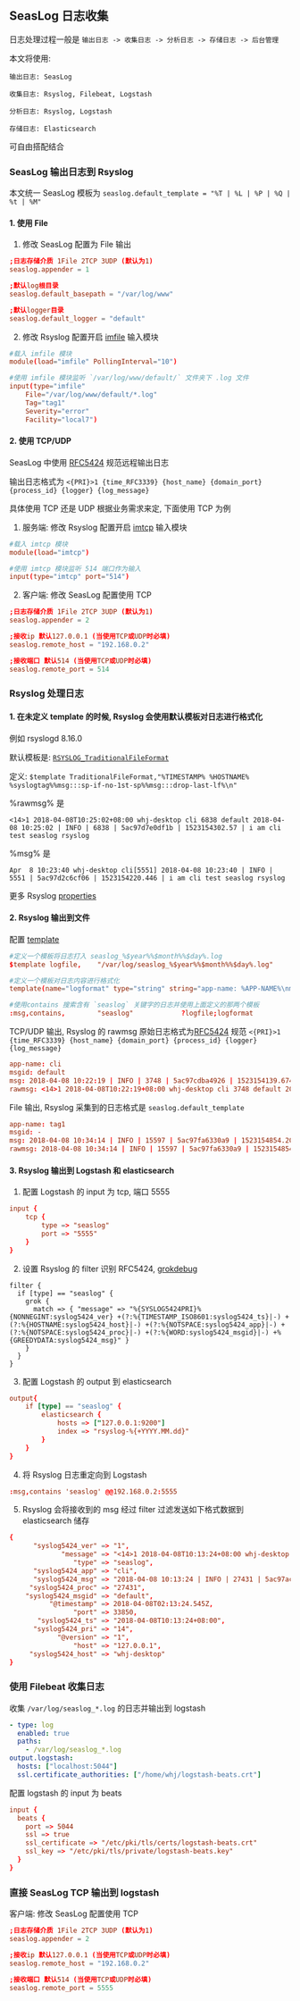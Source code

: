 ## SeasLog 日志收集

日志处理过程一般是 `输出日志 -> 收集日志 -> 分析日志 -> 存储日志 -> 后台管理`

本文将使用:
```
输出日志: SeasLog

收集日志: Rsyslog, Filebeat, Logstash

分析日志: Rsyslog, Logstash

存储日志: Elasticsearch
```
可自由搭配结合

### SeasLog 输出日志到 Rsyslog

本文统一 SeasLog 模板为 `seaslog.default_template = "%T | %L | %P | %Q | %t | %M"`

#### 1. 使用 File

1. 修改 SeasLog 配置为 File 输出

```conf
;日志存储介质 1File 2TCP 3UDP (默认为1)
seaslog.appender = 1

;默认log根目录
seaslog.default_basepath = "/var/log/www"

;默认logger目录
seaslog.default_logger = "default"
```

2. 修改 Rsyslog 配置开启 [imfile](http://www.rsyslog.com/doc/v8-stable/configuration/modules/imfile.html) 输入模块

```conf
#载入 imfile 模块
module(load="imfile" PollingInterval="10")

#使用 imfile 模块监听 `/var/log/www/default/` 文件夹下 .log 文件
input(type="imfile"
    File="/var/log/www/default/*.log"
    Tag="tag1"
    Severity="error"
    Facility="local7")
```

#### 2. 使用 TCP/UDP

SeasLog 中使用 [RFC5424](https://www.rfc-editor.org/rfc/rfc5424.txt) 规范远程输出日志

输出日志格式为 `<{PRI}>1 {time_RFC3339} {host_name} {domain_port} {process_id} {logger} {log_message}`

具体使用 TCP 还是 UDP 根据业务需求来定, 下面使用 TCP 为例

1. 服务端: 修改 Rsyslog 配置开启 [imtcp](http://www.rsyslog.com/doc/v8-stable/configuration/modules/imtcp.html) 输入模块

```conf
#载入 imtcp 模块
module(load="imtcp")

#使用 imtcp 模块监听 514 端口作为输入
input(type="imtcp" port="514")
```

2. 客户端: 修改 SeasLog 配置使用 TCP

```conf
;日志存储介质 1File 2TCP 3UDP (默认为1)
seaslog.appender = 2

;接收ip 默认127.0.0.1 (当使用TCP或UDP时必填)
seaslog.remote_host = "192.168.0.2"

;接收端口 默认514 (当使用TCP或UDP时必填)
seaslog.remote_port = 514
```

### Rsyslog 处理日志

#### 1. 在未定义 template 的时候, Rsyslog 会使用默认模板对日志进行格式化

例如 rsyslogd 8.16.0

默认模板是: [`RSYSLOG_TraditionalFileFormat`](https://www.rsyslog.com/doc/v8-stable/configuration/templates.html)

定义: `$template TraditionalFileFormat,"%TIMESTAMP% %HOSTNAME% %syslogtag%%msg:::sp-if-no-1st-sp%%msg:::drop-last-lf%\n" `

%rawmsg% 是

`<14>1 2018-04-08T10:25:02+08:00 whj-desktop cli 6838 default 2018-04-08 10:25:02 | INFO | 6838 | 5ac97d7e0df1b | 1523154302.57 | i am cli test seaslog rsyslog`

%msg% 是

`Apr  8 10:23:40 whj-desktop cli[5551] 2018-04-08 10:23:40 | INFO | 5551 | 5ac97d2c6cf06 | 1523154220.446 | i am cli test seaslog rsyslog`

更多 Rsyslog [properties](http://www.rsyslog.com/doc/v8-stable/configuration/properties.html)

#### 2. Rsyslog 输出到文件

配置 [template](http://www.rsyslog.com/doc/v8-stable/configuration/templates.html)

```conf
#定义一个模板将日志打入 seaslog_%$year%%$month%%$day%.log
$template logfile,    "/var/log/seaslog_%$year%%$month%%$day%.log"

#定义一个模板对日志内容进行格式化
template(name="logformat" type="string" string="app-name: %APP-NAME%\nmsgid: %MSGID% \nmsg: %msg% \nrawmsg: %rawmsg% \n\n")

#使用contains 搜索含有 `seaslog` 关键字的日志并使用上面定义的那两个模板
:msg,contains,        "seaslog"            ?logfile;logformat
```

TCP/UDP 输出, Rsyslog 的 rawmsg 原始日志格式为[RFC5424](https://www.rfc-editor.org/rfc/rfc5424.txt) 规范 `<{PRI}>1 {time_RFC3339} {host_name} {domain_port} {process_id} {logger} {log_message}`

```conf
app-name: cli
msgid: default
msg: 2018-04-08 10:22:19 | INFO | 3748 | 5ac97cdba4926 | 1523154139.674 | i am cli test seaslog rsyslog
rawmsg: <14>1 2018-04-08T10:22:19+08:00 whj-desktop cli 3748 default 2018-04-08 10:22:19 | INFO | 3748 | 5ac97cdba4926 | 1523154139.674 | i am cli test seaslog rsyslog
```

File 输出, Rsyslog 采集到的日志格式是 `seaslog.default_template`

```conf
app-name: tag1
msgid: -
msg: 2018-04-08 10:34:14 | INFO | 15597 | 5ac97fa6330a9 | 1523154854.209 | i am cli test seaslog rsyslog
rawmsg: 2018-04-08 10:34:14 | INFO | 15597 | 5ac97fa6330a9 | 1523154854.209 | i am cli test seaslog rsyslog
```


#### 3. Rsyslog 输出到 Logstash 和 elasticsearch

1. 配置 Logstash 的 input 为 tcp, 端口 5555

```conf
input {
    tcp {
        type => "seaslog"
        port => "5555"
    }
}
```

2. 设置 Rsyslog 的 filter 识别 RFC5424, [grokdebug](http://grokdebug.herokuapp.com/)

```
filter {
  if [type] == "seaslog" {
    grok {
      match => { "message" => "%{SYSLOG5424PRI}%{NONNEGINT:syslog5424_ver} +(?:%{TIMESTAMP_ISO8601:syslog5424_ts}|-) +(?:%{HOSTNAME:syslog5424_host}|-) +(?:%{NOTSPACE:syslog5424_app}|-) +(?:%{NOTSPACE:syslog5424_proc}|-) +(?:%{WORD:syslog5424_msgid}|-) +%{GREEDYDATA:syslog5424_msg}" }
    }
  }
}
```
3. 配置 Logstash 的 output 到 elasticsearch

```conf
output{
    if [type] == "seaslog" {
        elasticsearch {
            hosts => ["127.0.0.1:9200"]
            index => "rsyslog-%{+YYYY.MM.dd}"
        }
    }
}
```
4. 将 Rsyslog 日志重定向到 Logstash

```conf
:msg,contains 'seaslog' @@192.168.0.2:5555
```

5. Rsyslog 会将接收到的 msg 经过 filter 过滤发送如下格式数据到 elasticsearch 储存

```conf
{
      "syslog5424_ver" => "1",
             "message" => "<14>1 2018-04-08T10:13:24+08:00 whj-desktop cli 27431 default 2018-04-08 10:13:24 | INFO | 27431 | 5ac97ac483522 | 1523153604.538 | i am cli test seaslog rsyslog",
                "type" => "seaslog",
      "syslog5424_app" => "cli",
      "syslog5424_msg" => "2018-04-08 10:13:24 | INFO | 27431 | 5ac97ac483522 | 1523153604.538 | i am cli test seaslog rsyslog",
     "syslog5424_proc" => "27431",
    "syslog5424_msgid" => "default",
          "@timestamp" => 2018-04-08T02:13:24.545Z,
                "port" => 33850,
       "syslog5424_ts" => "2018-04-08T10:13:24+08:00",
      "syslog5424_pri" => "14",
            "@version" => "1",
                "host" => "127.0.0.1",
     "syslog5424_host" => "whj-desktop"
}

```
### 使用 Filebeat 收集日志
收集 `/var/log/seaslog_*.log` 的日志并输出到 logstash

```yml
- type: log
  enabled: true
  paths:
    - /var/log/seaslog_*.log
output.logstash:
  hosts: ["localhost:5044"]
  ssl.certificate_authorities: ["/home/whj/logstash-beats.crt"]
```
配置 logstash 的 input 为 beats
```conf
input {
  beats {
    port => 5044
    ssl => true
    ssl_certificate => "/etc/pki/tls/certs/logstash-beats.crt"
    ssl_key => "/etc/pki/tls/private/logstash-beats.key"
  }
}
```
### 直接 SeasLog TCP 输出到 logstash

客户端: 修改 SeasLog 配置使用 TCP

```conf
;日志存储介质 1File 2TCP 3UDP (默认为1)
seaslog.appender = 2

;接收ip 默认127.0.0.1 (当使用TCP或UDP时必填)
seaslog.remote_host = "192.168.0.2"

;接收端口 默认514 (当使用TCP或UDP时必填)
seaslog.remote_port = 5555
```

